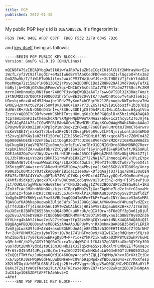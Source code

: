 ```yaml
---
title: PGP
published: 2012-91-18
---
```

My public PGP key's id is `0xEADB5526`. It's fingerprint is:

```F639 7A4C 840E AFD7 637F  FB80 F532 32F8 6345 7D26```

and [key itself](data/pgp/key.pub) being as follows:

```
-----BEGIN PGP PUBLIC KEY BLOCK-----
Version: GnuPG v2.0.19 (GNU/Linux)

mQINBFA7SzIBEADYbgOa5Ik8iwYaJRb7wIaZhSeICgtIU16lCUIY2WMrayNxrE2a
zWcfL/yf2VC92flmgdCr+eMa3Iw6dBYmTAaKCedFDCwnmcdmZ1/lGgzoO+htv3m2
DoOZBw9k/T/fiW1MTw9kIilmxJwAiCPM3TWz1UwYJ9c+2LTHBEiVTjFcbYfd40Ul
MosMNqe72zi5mJrlH0b13QKZjrPsyo3A2D3OPC1DoIZR8N829Al3Vd79oGyTefXE
hbByljA+9Q6jOZs5mq5Pmw/oYqc+DHCbCY6sCs4IaJVT0/FJYaJmZ77S8ccPc2KM
mrrnJWmDnmu6pURNlfaor7486PFJsw8pEWQB2aAXT/FswwBVTSDl32X3RWcFAm/t
zFtNUMD2zQ/Q0DtFI9DQGO31hr5fuw8E392DvVIK/rUwADn0toovYv4uF2le61cj
UDevbjn6oz4LmId5JMuajb+1Edz75yXxo54hCRqcYK212BznuqbzDWTpchqzaTdw
GMUESH2nrAct62P2e75nWj0vJOaKO+IaX7r7ZuZKSTsAZVi9iGb6szf+1b3p7Dig
8dVWr3R+/UcNrQ5QeD41n1+s/S3Hcv3OK1gCSfDA4PcXiIHiiQAs4wac64pqtVcw
ZczxV+WQO0IYC9BfvbvnKC6hMITntsHHnLqK0zDib6PGQ0plB+K5bz1oMQARAQAB
tCpTaW1vbmFzIEthemxhdXNrYXMgPHNpbW9uYXNAa2F6bGF1c2thcy5tZT6JAj4E
EwECACgFAlA7SzICGwMFCRLMAwAGCwkIBwMCBhUIAgkKCwQWAgMBAh4BAheAAAoJ
EPUyMvhjRX0mZ18P/0PplgP1mn3sqkz2PGwQLF7o68TuyFuMr0tmJlWmCT6HrwYv
hLKeVS8EIYjnzXe3T/JLwIo3R+2NtfZ0vzgFk9pRVuvILP4NjcipLonlihb4WMb0
t52xvq1HPK4yIa0ZftF15OYuC1ZIbJ65o97YSDNi0fJN5rxqcoAT5+c7Z6MCm43Z
Np9000AkDEXE702nP3bwlZ1tQ6gR3Gd7TcUIm6SRV6Fx5FZM2QFzIGEMGaBW8dZS
UpCkugGWjYaqVPQ76FZio0no/oJyfqFiuVneTBr31QJNIGH9ro8D0oM0NRQ7Rexr
txpbKihVoTZA/wwEmf0b/YZtCyqRlISAiOSrf1SyjnGyPIS+WRSM7wft/RESmKul
DDEJa6UZOp7snVJWyU2w+/ELrHt3RredoJ65CCfgHMgkZM8lf0Rv8NjkPbk1ZTjl
OLJ3bT8KxeLvYb2AscBkRlS1rNwPsbI8XZ2Y7J2NWjA7lihmeoqE4VCxjPLzEYpx
h62BmA4WtvI4/wuaWWuabZKq/zLQaXDCc4QwL5sjF0eY3TeJDUCTwG/vTyebX4zt
2K5nzgdPCaWwz+e+VGkDewHidWGMlOmw/q4Pbvjea2LKub55GbV/UTD80Sq/Xnrp
R996zbIO6MtJcYOJtZkAp0pkniB1qa1z1eeOwFxDf3qAajTD37iqu/8mHiJ0uQIN
BFA7SzIBEAC4YYo2ugQFTp87JW/jO7WKcjK+FDxfd4TZxxyyQQeIz9QmRnuY+Lpy
GkXMf/dSdXp3SyQocxO7G+BTvOWCtmmIcdSqVwVuilGtj5nZ+cMg+PjSPSswPju8
jLt/OUKLG/agWNc6nKHoG8t6enrTCN5J2CwUgj1Z7G22BQG7dPCvZ88Gw9Ll+1Kd
CEnXiFcAeJMXhnbVNnOXs/kjxcXIRpYpRMu2yTjGazEApWhe7Ld2efnfrGJoxaM+
ZJiAnIz+fGGR7HzKJCc0DYu35LSJud+VXklPIX3hBMAu83OPZVoySv2dYZBfldZf
YmQg0xOP9YR6WjcuUFnzS8VBL9xqQODdTmRPn+TkP+Fxw6cINY/dnuseV3mSoMRl
TQAVGufOA0hkap0uowokZUljdCWfxF3yJJ98GgGOWLAYVNwOvwdY4Muoq7vdZExc
qlTf4U1Bxffj4i4nZKh6uIOVTwZnbA1hC2jHKiaVV8sdzpaub0X2B+k7/I7SWlBj
HuJXEetBJB8FKE6S53hv/bDQ4d9MCkuOMrUk/qQIXfOrwr8F6dQFf3p3o61pBjUl
qp2GvuJ/03eDYBH2FrIQEObN0NQNbRHMmFM/z8O7iW5R8yxnuICQ8W2f8y8OZn36
KYVLhrg4kAhYJibwo7eiVC7t+Qaq+7fpI8zs5KqCQYsvWkidNLX4AQARAQABiQIl
BBgBAgAPBQJQO0syAhsMBQkSzAMAAAoJEPUyMvhjRX0mhmkQAK06B35RA5YLERIR
Zvm8jpLwakU9fcU+ArW4+asubBGkBbUoA4je8EZXN3zA3O9EHTIHXAofZfOArNH7
fv+ZukY8HWM3G2cx1ybuT9o+1Q/9o174lHGFmqDy9/4QIwIGIecRdQHpm+SfQ/s0
WnZImo7b1/7y07kx0bwEK+gDyDM+PFYic+ZYkKPzikhwOxaQ3MP8YUZDwhP7kuHI
vQMcfeHC/h2YyGGSY19QOBmIuxcaTq/dgWRCtUlYUAi3ZgG3D5kaGke3QY9Yp39O
yuoTdUt2UNh7ydxd2tOCiCmJOHHbJIXJilq5cMe5SxsJhoXlYPCMb0ZETfGKXe3x
FFr65rQ45hMJ4dPsjiJ0qZnrh+wI6QJ2I9B1nNHKk4uLW9G3vK9GTtUE6O5O12qJ
xZxQQiFTWtfw/JuKgmaOQKd1O46HGmyArcaYx3ZQLj7YgMMp/KhxvJBrUXtZtiDx
/x6/5ptR30sFWq9GOdFGLUub0MFePwc0Vnb91pMpdx8fBbGJaaQ4s+Zr/MxXfesp
X02LW7GqiUzY0E3LG88l87zQjs2Bf+vF2Vqg+cQNipV5aQ0QC/HCzMDCCR6a0YtP
BaXu3T2yItyWOzFNabp1TLt/0AeTRErwxe0BxvZQ7+tSrc82wkqc2BDJnlHGNpAn
2uIGIqv1OESZDPtAFFThAehhv5+X
=AYmf
-----END PGP PUBLIC KEY BLOCK-----
```
